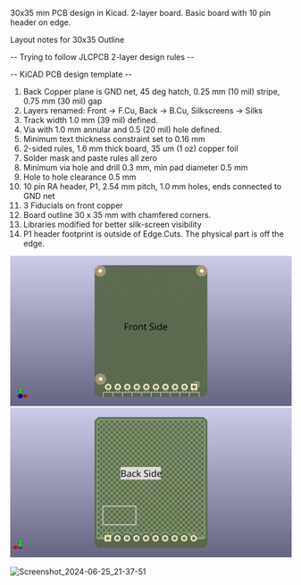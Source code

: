 30x35 mm PCB design in Kicad. 2-layer board. Basic board with 10 pin header on edge.

Layout notes for 30x35 Outline

-- Trying to follow JLCPCB 2-layer design rules --

-- KiCAD PCB design template --

1. Back Copper plane is GND net, 45 deg hatch, 0.25 mm (10 mil) stripe, 0.75 mm (30 mil) gap
2. Layers renamed:  Front -> F.Cu, Back -> B.Cu, Silkscreens -> Silks
3. Track width 1.0 mm (39 mil) defined.
4. Via with 1.0 mm annular and 0.5 (20 mil) hole defined.
5. Minimum text thickness constraint set to 0.16 mm
6. 2-sided rules, 1.6 mm thick board, 35 um (1 oz) copper foil
7. Solder mask and paste rules all zero
8. Minimum via hole and drill 0.3 mm, min pad diameter 0.5 mm
9. Hole to hole clearance 0.5 mm
10. 10 pin RA header, P1, 2.54 mm pitch, 1.0 mm holes, ends connected to GND net
11. 3 Fiducials on front copper
12. Board outline 30 x 35 mm with chamfered corners.
13. Libraries modified for better silk-screen visibility
14. P1 header footprint is outside of Edge.Cuts. The physical part is off the edge.

![30x35_outline2f](https://github.com/bobu01/30x35_outline/blob/main/30x35_outline2f.jpg)
![30x35_outline2b](https://github.com/bobu01/30x35_outline/blob/main/30x35_outline2b.jpg)

![Screenshot_2024-06-25_21-37-51](https://github.com/bobu01/30x35_outline/assets/92656071/4345aeee-d3de-411c-95e7-96fa2977106c)

